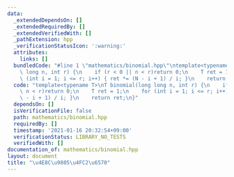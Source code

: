 ```yaml
---
data:
  _extendedDependsOn: []
  _extendedRequiredBy: []
  _extendedVerifiedWith: []
  _pathExtension: hpp
  _verificationStatusIcon: ':warning:'
  attributes:
    links: []
  bundledCode: "#line 1 \"mathematics/binomial.hpp\"\ntemplate<typename T>\nT binomial(long\
    \ long n, int r) {\n    if (r < 0 || n < r)return 0;\n    T ret = 1;\n    for\
    \ (int i = 1; i <= r; i++) { ret *= (N - i + 1) / i; }\n    return ret;\n}\n"
  code: "template<typename T>\nT binomial(long long n, int r) {\n    if (r < 0 ||\
    \ n < r)return 0;\n    T ret = 1;\n    for (int i = 1; i <= r; i++) { ret *= (N\
    \ - i + 1) / i; }\n    return ret;\n}"
  dependsOn: []
  isVerificationFile: false
  path: mathematics/binomial.hpp
  requiredBy: []
  timestamp: '2021-01-16 20:32:54+09:00'
  verificationStatus: LIBRARY_NO_TESTS
  verifiedWith: []
documentation_of: mathematics/binomial.hpp
layout: document
title: "\u4E8C\u9805\u4FC2\u6570"
---
```

